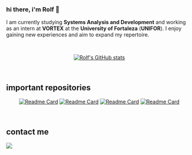 ### hi there, i'm Rolf 👋
I am currently studying **Systems Analysis and Development** and working as an intern at **VORTEX** at the **University of Fortaleza** (**UNIFOR**). I enjoy gaining new experiences and aim to expand my repertoire.

<br>

<div align="center">
  
<a href="https://github.com/roollf" target="_blank">![Rolf's GitHub stats](https://github-readme-stats.vercel.app/api?username=roollf\&rank_icon=github&show_icons=true&theme=swift&hide_border=True)</a>

</div>

<br>

## important repositories

<div align="center">

<a href="https://github.com/roollf/onmusic-front" target="_blank">![Readme Card](https://github-readme-stats.vercel.app/api/pin/?username=roollf&repo=onmusic-front&theme=swift&hide_border=True)</a> <a href="https://github.com/roollf/restaurante-order-system-v02" target="_blank">![Readme Card](https://github-readme-stats.vercel.app/api/pin/?username=roollf&repo=restaurante-order-system-v02&theme=swift&hide_border=True)</a>
<a href="https://github.com/roollf/onmusic-back" target="_blank">![Readme Card](https://github-readme-stats.vercel.app/api/pin/?username=roollf&repo=onmusic-back&theme=swift&hide_border=True)</a> <a href="https://github.com/roollf/expo-image-editor-drbone" target="_blank">![Readme Card](https://github-readme-stats.vercel.app/api/pin/?username=roollf&repo=expo-image-editor-drbone&theme=swift&hide_border=True)</a>

</div>

<br>

## contact me

<a href="https://www.linkedin.com/in/rolf-matela-2a1526181/" target="_blank"><img loading="lazy" src="https://img.shields.io/badge/-LinkedIn-%230077B5?style=for-the-badge&logo=linkedin&logoColor=white" target="_blank"></a>
